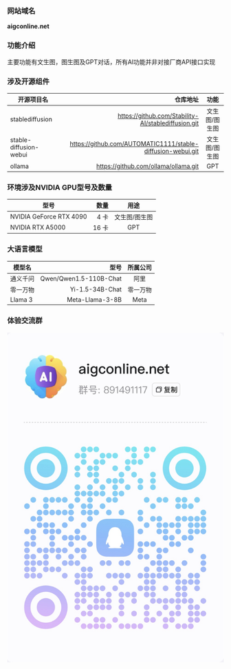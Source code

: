 ### 网站域名
**aigconline.net**

### 功能介绍
主要功能有文生图，图生图及GPT对话，所有AI功能并非对接厂商API接口实现

### 涉及开源组件
| 开源项目名        | 仓库地址   |功能   |
| --------   | -----:  | :----:  |
| stablediffusion     | https://github.com/Stability-AI/stablediffusion.git   |文生图/图生图   |
| stable-diffusion-webui       |   https://github.com/AUTOMATIC1111/stable-diffusion-webui.git   |文生图/图生图   |
| ollama        |    https://github.com/ollama/ollama.git    | GPT  |
### 环境涉及NVIDIA GPU型号及数量
| 型号        | 数量   | 用途  |
| --------   | -----:  | :----:  |
| NVIDIA GeForce RTX 4090     | 4 卡   |文生图/图生图   |
| NVIDIA RTX A5000       |   16 卡 |GPT   |
### 大语言模型
| 模型名        | 型号|所属公司   |
| --------   | -----:  | :----:  |
| 通义千问     | Qwen/Qwen1.5-110B-Chat   |阿里   |
| 零一万物     |   Yi-1.5-34B-Chat |零一万物   |
| Llama 3     |   Meta-Llama-3-8B |Meta    |
### 体验交流群
![](images/qrcode.jpg)
